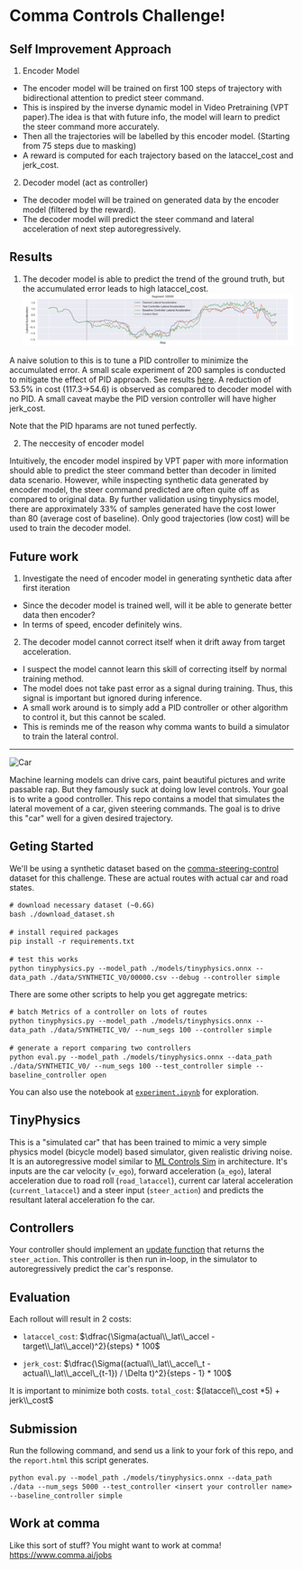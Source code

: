 # Comma Controls Challenge!

## Self Improvement Approach

1. Encoder Model
- The encoder model will be trained on first 100 steps of trajectory with bidirectional attention to predict steer command.
- This is inspired by the inverse dynamic model in Video Pretraining (VPT paper).The idea is that with future info, the model will learn to predict the steer command more accurately.
- Then all the trajectories will be labelled by this encoder model. (Starting from 75 steps due to masking)
- A reward is computed for each trajectory based on the lataccel_cost and jerk_cost.

2. Decoder model (act as controller)
- The decoder model will be trained on generated data by the encoder model (filtered by the reward).
- The decoder model will predict the steer command and lateral acceleration of next step autoregressively.

## Results

1. The decoder model is able to predict the trend of the ground truth, but the accumulated error leads to high lataccel_cost.
![result](./imgs/result-00000.jpg)

A naive solution to this is to tune a PID controller to minimize the accumulated error.
A small scale experiment of 200 samples is conducted to mitigate the effect of PID approach. See results [here](./report-pid-ablation.html).
A reduction of 53.5% in cost (117.3->54.6) is observed as compared to decoder model with no PID. 
A small caveat maybe the PID version controller will have higher jerk_cost.

Note that the PID hparams are not tuned perfectly.

2. The neccesity of encoder model

Intuitively, the encoder model inspired by VPT paper with more information should able to predict the steer command better than decoder in limited data scenario.
However, while inspecting synthetic data generated by encoder model, the steer command predicted are often quite off as compared to original data.
By further validation using tinyphysics model, there are approximately 33% of samples generated have the cost lower than 80 (average cost of baseline).
Only good trajectories (low cost) will be used to train the decoder model.

## Future work

1. Investigate the need of encoder model in generating synthetic data after first iteration
- Since the decoder model is trained well, will it be able to generate better data then encoder?
- In terms of speed, encoder definitely wins.

2. The decoder model cannot correct itself when it drift away from target acceleration.
- I suspect the model cannot learn this skill of correcting itself by normal training method.
- The model does not take past error as a signal during training. Thus, this signal is important but ignored during inference.
- A small work around is to simply add a PID controller or other algorithm to control it, but this cannot be scaled.
- This is reminds me of the reason why comma wants to build a simulator to train the lateral control.

---

![Car](./imgs/car.jpg)

Machine learning models can drive cars, paint beautiful pictures and write passable rap. But they famously suck at doing low level controls. Your goal is to write a good controller. This repo contains a model that simulates the lateral movement of a car, given steering commands. The goal is to drive this "car" well for a given desired trajectory.


## Geting Started
We'll be using a synthetic dataset based on the [comma-steering-control](https://github.com/commaai/comma-steering-control) dataset for this challenge. These are actual routes with actual car and road states.

```
# download necessary dataset (~0.6G)
bash ./download_dataset.sh

# install required packages
pip install -r requirements.txt

# test this works
python tinyphysics.py --model_path ./models/tinyphysics.onnx --data_path ./data/SYNTHETIC_V0/00000.csv --debug --controller simple
```

There are some other scripts to help you get aggregate metrics: 
```
# batch Metrics of a controller on lots of routes
python tinyphysics.py --model_path ./models/tinyphysics.onnx --data_path ./data/SYNTHETIC_V0/ --num_segs 100 --controller simple

# generate a report comparing two controllers
python eval.py --model_path ./models/tinyphysics.onnx --data_path ./data/SYNTHETIC_V0/ --num_segs 100 --test_controller simple --baseline_controller open

```
You can also use the notebook at [`experiment.ipynb`](https://github.com/commaai/controls_challenge/blob/master/experiment.ipynb) for exploration.

## TinyPhysics
This is a "simulated car" that has been trained to mimic a very simple physics model (bicycle model) based simulator, given realistic driving noise. It is an autoregressive model similar to [ML Controls Sim](https://blog.comma.ai/096release/#ml-controls-sim) in architecture. It's inputs are the car velocity (`v_ego`), forward acceleration (`a_ego`), lateral acceleration due to road roll (`road_lataccel`), current car lateral acceleration (`current_lataccel`) and a steer input (`steer_action`) and predicts the resultant lateral acceleration fo the car.


## Controllers
Your controller should implement an [update function](https://github.com/commaai/controls_challenge/blob/1a25ee200f5466cb7dc1ab0bf6b7d0c67a2481db/controllers.py#L2) that returns the `steer_action`. This controller is then run in-loop, in the simulator to autoregressively predict the car's response.


## Evaluation
Each rollout will result in 2 costs:
- `lataccel_cost`: $\dfrac{\Sigma(actual\\_lat\\_accel - target\\_lat\\_accel)^2}{steps} * 100$

- `jerk_cost`: $\dfrac{\Sigma((actual\\_lat\\_accel\_t - actual\\_lat\\_accel\_{t-1}) / \Delta t)^2}{steps - 1} * 100$

It is important to minimize both costs. `total_cost`: $(lataccel\\_cost *5) + jerk\\_cost$

## Submission
Run the following command, and send us a link to your fork of this repo, and the `report.html` this script generates.
```
python eval.py --model_path ./models/tinyphysics.onnx --data_path ./data --num_segs 5000 --test_controller <insert your controller name> --baseline_controller simple
```

## Work at comma
Like this sort of stuff? You might want to work at comma!
https://www.comma.ai/jobs
